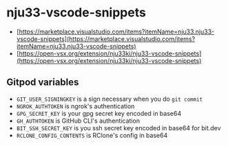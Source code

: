 # nju33-vscode-snippets

- [https://marketplace.visualstudio.com/items?itemName=nju33.nju33-vscode-snippets](https://marketplace.visualstudio.com/items?itemName=nju33.nju33-vscode-snippets)
- [https://open-vsx.org/extension/nju33ki/nju33-vscode-snippets](https://open-vsx.org/extension/nju33ki/nju33-vscode-snippets)

## Gitpod variables

- `GIT_USER_SIGNINGKEY` is a sign necessary when you do `git commit`
- `NGROK_AUTHTOKEN` is ngrok's authentication
- `GPG_SECRET_KEY` is your gpg secret key encoded in base64
- `GH_AUTHTOKEN` is GitHub CLI's authentication
- `BIT_SSH_SECRET_KEY` is you ssh secret key encoded in base64 for bit.dev
- `RCLONE_CONFIG_CONTENTS` is RClone's config in base64
